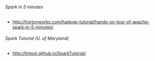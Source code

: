 ###### Spark in 5 minutes
  * http://hortonworks.com/hadoop-tutorial/hands-on-tour-of-apache-spark-in-5-minutes/

###### Spark Tutorial (U. of Maryland)
  * http://lintool.github.io/SparkTutorial/
